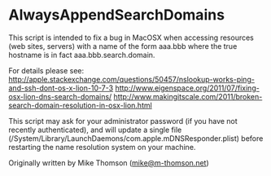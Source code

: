 AlwaysAppendSearchDomains
=========================

This script is intended to fix a bug in MacOSX when accessing resources (web sites, servers)
with a name of the form aaa.bbb where the true hostname is in fact aaa.bbb.search.domain.

For details please see: 
  http://apple.stackexchange.com/questions/50457/nslookup-works-ping-and-ssh-dont-os-x-lion-10-7-3
  http://www.eigenspace.org/2011/07/fixing-osx-lion-dns-search-domains/
  http://www.makingitscale.com/2011/broken-search-domain-resolution-in-osx-lion.html

This script may ask for your administrator password (if you have not recently authenticated),
and will update a single file  (/System/Library/LaunchDaemons/com.apple.mDNSResponder.plist)
before restarting the name resolution system on your machine.

Originally written by Mike Thomson (mike@m-thomson.net)
